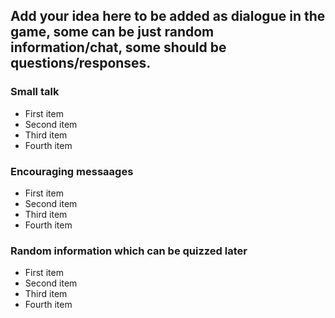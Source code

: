 ## Add your idea here to be added as dialogue in the game, some can be just random information/chat, some should be questions/responses.

### Small talk

<ul>
  <li>First item</li>
  <li>Second item</li>
  <li>Third item</li>
  <li>Fourth item</li>
</ul> 

### Encouraging messaages

<ul>
  <li>First item</li>
  <li>Second item</li>
  <li>Third item</li>
  <li>Fourth item</li>
</ul> 

### Random information which can be quizzed later

<ul>
  <li>First item</li>
  <li>Second item</li>
  <li>Third item</li>
  <li>Fourth item</li>
</ul> 

